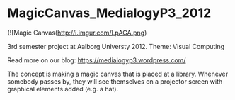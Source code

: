 MagicCanvas_MedialogyP3_2012
============================

(![Magic Canvas(http://i.imgur.com/LpAGA.png)

3rd semester project at Aalborg Universty 2012. Theme: Visual Computing

Read more on our blog: https://medialogyp3.wordpress.com/

The concept is making a magic canvas that is placed at a library. Whenever somebody passes by, they will see themselves
on a projector screen with graphical elements added (e.g. a hat).